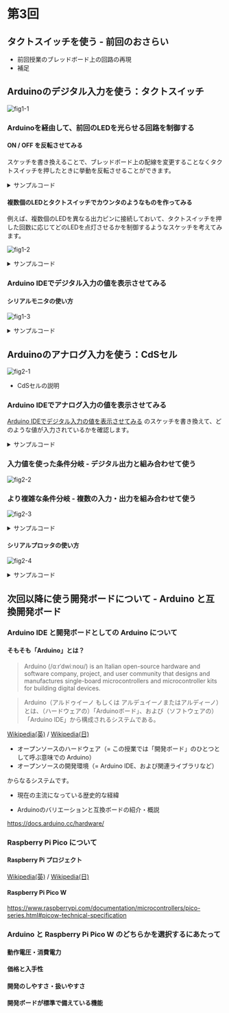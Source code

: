 # 第3回 

## タクトスイッチを使う - 前回のおさらい

- 前回授業のブレッドボード上の回路の再現
- 補足


## Arduinoのデジタル入力を使う：タクトスイッチ

![fig1-1]()

### Arduinoを経由して、前回のLEDを光らせる回路を制御する

#### ON / OFF を反転させてみる

スケッチを書き換えることで、ブレッドボード上の配線を変更することなくタクトスイッチを押したときに挙動を反転させることができます。

<details>
<summary>サンプルコード</summary>
</details>

#### 複数個のLEDとタクトスイッチでカウンタのようなものを作ってみる

例えば、複数個のLEDを異なる出力ピンに接続しておいて、タクトスイッチを押した回数に応じてどのLEDを点灯させるかを制御するようなスケッチを考えてみます。

![fig1-2]()

<details>
<summary>サンプルコード</summary>
</details>

### Arduino IDEでデジタル入力の値を表示させてみる

#### シリアルモニタの使い方

![fig1-3]()

<details>
<summary>サンプルコード</summary>
</details>


## Arduinoのアナログ入力を使う：CdSセル

![fig2-1]()

- CdSセルの説明

### Arduino IDEでアナログ入力の値を表示させてみる

[Arduino IDEでデジタル入力の値を表示させてみる](#arduino-ideでデジタル入力の値を表示させてみる) のスケッチを書き換えて、どのような値が入力されているかを確認します。

<details>
<summary>サンプルコード</summary>
</details>

### 入力値を使った条件分岐 - デジタル出力と組み合わせて使う

![fig2-2]()

### より複雑な条件分岐 - 複数の入力・出力を組み合わせて使う

![fig2-3]()

<details>
<summary>サンプルコード</summary>
</details>

#### シリアルプロッタの使い方

![fig2-4]()

<details>
<summary>サンプルコード</summary>
</details>


## 次回以降に使う開発ボードについて - Arduino と互換開発ボード

### Arduino IDE と開発ボードとしての Arduino について

#### そもそも「Arduino」とは？

> Arduino (/ɑːrˈdwiːnoʊ/) is an Italian open-source hardware and software company, project, and user community that designs and manufactures single-board microcontrollers and microcontroller kits for building digital devices.

> Arduino（アルドゥイーノ もしくは アルデュイーノまたはアルディーノ）とは、（ハードウェアの）「Arduinoボード」、および（ソフトウェアの）「Arduino IDE」から構成されるシステムである。

[Wikipedia(英)](https://en.wikipedia.org/wiki/Arduino) / [Wikipedia(日)](https://ja.wikipedia.org/wiki/Arduino)

- オープンソースのハードウェア（= この授業では「開発ボード」のひとつとして呼ぶ意味での Arduino）
- オープンソースの開発環境（= Arduino IDE、および関連ライブラリなど）

からなるシステムです。

- 現在の主流になっている歴史的な経緯
  
- Arduinoのバリエーションと互換ボードの紹介・概説

https://docs.arduino.cc/hardware/

### Raspberry Pi Pico について

#### Raspberry Pi プロジェクト

[Wikipedia(英)](https://en.wikipedia.org/wiki/Raspberry_Pi) / [Wikipedia(日)](https://ja.wikipedia.org/wiki/Raspberry_Pi)

#### Raspberry Pi Pico W

https://www.raspberrypi.com/documentation/microcontrollers/pico-series.html#picow-technical-specification


### Arduino と Raspberry Pi Pico W のどちらかを選択するにあたって

#### 動作電圧・消費電力

#### 価格と入手性

#### 開発のしやすさ・扱いやすさ

#### 開発ボードが標準で備えている機能